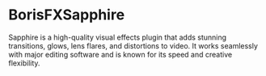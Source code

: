# BorisFXSapphire
Sapphire is a high-quality visual effects plugin that adds stunning transitions, glows, lens flares, and distortions to video. It works seamlessly with major editing software and is known for its speed and creative flexibility.
